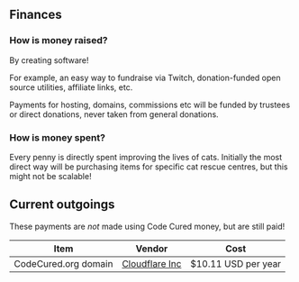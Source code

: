 ## Finances

### How is money raised?

By creating software!

For example, an easy way to fundraise via Twitch, donation-funded open source utilities, affiliate links, etc.

Payments for hosting, domains, commissions etc will be funded by trustees or direct donations, never taken from general donations.

### How is money spent?

Every penny is directly spent improving the lives of cats. Initially the most direct way will be purchasing items for specific cat rescue centres, but this might not be scalable! 

## Current outgoings

These payments are *not* made using Code Cured money, but are still paid!

| Item | Vendor | Cost |
| --- | --- | --- |
| CodeCured.org domain | [Cloudflare Inc](https://cloudflare.com/) | $10.11 USD per year |